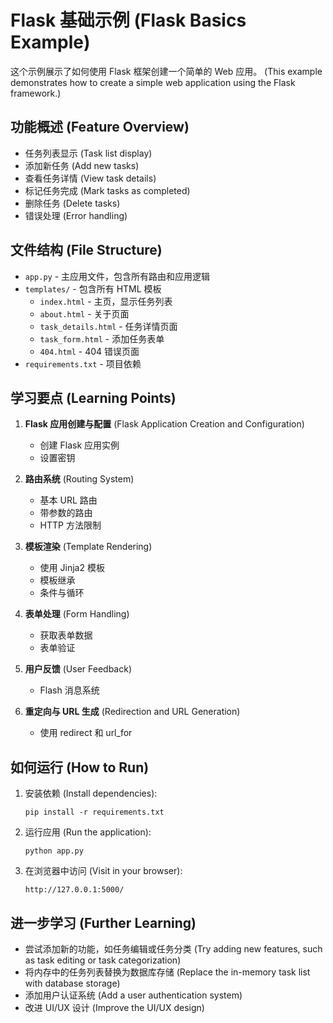 # Flask 基础示例 (Flask Basics Example)

这个示例展示了如何使用 Flask 框架创建一个简单的 Web 应用。
(This example demonstrates how to create a simple web application using the Flask framework.)

## 功能概述 (Feature Overview)

- 任务列表显示 (Task list display)
- 添加新任务 (Add new tasks)
- 查看任务详情 (View task details)
- 标记任务完成 (Mark tasks as completed)
- 删除任务 (Delete tasks)
- 错误处理 (Error handling)

## 文件结构 (File Structure)

- `app.py` - 主应用文件，包含所有路由和应用逻辑
- `templates/` - 包含所有 HTML 模板
  - `index.html` - 主页，显示任务列表
  - `about.html` - 关于页面
  - `task_details.html` - 任务详情页面
  - `task_form.html` - 添加任务表单
  - `404.html` - 404 错误页面
- `requirements.txt` - 项目依赖

## 学习要点 (Learning Points)

1. **Flask 应用创建与配置** (Flask Application Creation and Configuration)

   - 创建 Flask 应用实例
   - 设置密钥

2. **路由系统** (Routing System)

   - 基本 URL 路由
   - 带参数的路由
   - HTTP 方法限制

3. **模板渲染** (Template Rendering)

   - 使用 Jinja2 模板
   - 模板继承
   - 条件与循环

4. **表单处理** (Form Handling)

   - 获取表单数据
   - 表单验证

5. **用户反馈** (User Feedback)

   - Flash 消息系统

6. **重定向与 URL 生成** (Redirection and URL Generation)
   - 使用 redirect 和 url_for

## 如何运行 (How to Run)

1. 安装依赖 (Install dependencies):

   ```
   pip install -r requirements.txt
   ```

2. 运行应用 (Run the application):

   ```
   python app.py
   ```

3. 在浏览器中访问 (Visit in your browser):
   ```
   http://127.0.0.1:5000/
   ```

## 进一步学习 (Further Learning)

- 尝试添加新的功能，如任务编辑或任务分类
  (Try adding new features, such as task editing or task categorization)
- 将内存中的任务列表替换为数据库存储
  (Replace the in-memory task list with database storage)
- 添加用户认证系统
  (Add a user authentication system)
- 改进 UI/UX 设计
  (Improve the UI/UX design)

